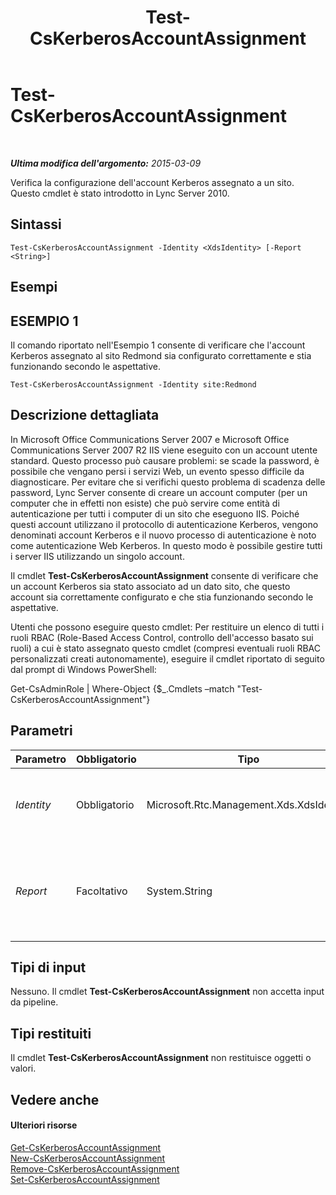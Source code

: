 ﻿---
title: Test-CsKerberosAccountAssignment
TOCTitle: Test-CsKerberosAccountAssignment
ms:assetid: 442bbb32-7ad1-40c4-bf17-42ecde0a7286
ms:mtpsurl: https://technet.microsoft.com/it-it/library/Gg425938(v=OCS.15)
ms:contentKeyID: 49300358
ms.date: 08/24/2015
mtps_version: v=OCS.15
ms.translationtype: HT
---

# Test-CsKerberosAccountAssignment

 

_**Ultima modifica dell'argomento:** 2015-03-09_

Verifica la configurazione dell'account Kerberos assegnato a un sito. Questo cmdlet è stato introdotto in Lync Server 2010.

## Sintassi

    Test-CsKerberosAccountAssignment -Identity <XdsIdentity> [-Report <String>]

## Esempi

## ESEMPIO 1

Il comando riportato nell'Esempio 1 consente di verificare che l'account Kerberos assegnato al sito Redmond sia configurato correttamente e stia funzionando secondo le aspettative.

    Test-CsKerberosAccountAssignment -Identity site:Redmond

## Descrizione dettagliata

In Microsoft Office Communications Server 2007 e Microsoft Office Communications Server 2007 R2 IIS viene eseguito con un account utente standard. Questo processo può causare problemi: se scade la password, è possibile che vengano persi i servizi Web, un evento spesso difficile da diagnosticare. Per evitare che si verifichi questo problema di scadenza delle password, Lync Server consente di creare un account computer (per un computer che in effetti non esiste) che può servire come entità di autenticazione per tutti i computer di un sito che eseguono IIS. Poiché questi account utilizzano il protocollo di autenticazione Kerberos, vengono denominati account Kerberos e il nuovo processo di autenticazione è noto come autenticazione Web Kerberos. In questo modo è possibile gestire tutti i server IIS utilizzando un singolo account.

Il cmdlet **Test-CsKerberosAccountAssignment** consente di verificare che un account Kerberos sia stato associato ad un dato sito, che questo account sia correttamente configurato e che stia funzionando secondo le aspettative.

Utenti che possono eseguire questo cmdlet: Per restituire un elenco di tutti i ruoli RBAC (Role-Based Access Control, controllo dell'accesso basato sui ruoli) a cui è stato assegnato questo cmdlet (compresi eventuali ruoli RBAC personalizzati creati autonomamente), eseguire il cmdlet riportato di seguito dal prompt di Windows PowerShell:

Get-CsAdminRole | Where-Object {$\_.Cmdlets –match "Test-CsKerberosAccountAssignment"}

## Parametri


<table>
<colgroup>
<col style="width: 25%" />
<col style="width: 25%" />
<col style="width: 25%" />
<col style="width: 25%" />
</colgroup>
<thead>
<tr class="header">
<th>Parametro</th>
<th>Obbligatorio</th>
<th>Tipo</th>
<th>Descrizione</th>
</tr>
</thead>
<tbody>
<tr class="odd">
<td><p><em>Identity</em></p></td>
<td><p>Obbligatorio</p></td>
<td><p>Microsoft.Rtc.Management.Xds.XdsIdentity</p></td>
<td><p>Nome del sito a cui è stato assegnato l'account Kerberos. Ad esempio: -Identity &quot;site:Redmond&quot;.</p></td>
</tr>
<tr class="even">
<td><p><em>Report</em></p></td>
<td><p>Facoltativo</p></td>
<td><p>System.String</p></td>
<td><p>Consente di specificare un percorso per il file di log creato durante l'esecuzione del cmdlet. Ad esempio: -Report &quot;C:\Logs\TestKerberos.html&quot;.</p></td>
</tr>
</tbody>
</table>


## Tipi di input

Nessuno. Il cmdlet **Test-CsKerberosAccountAssignment** non accetta input da pipeline.

## Tipi restituiti

Il cmdlet **Test-CsKerberosAccountAssignment** non restituisce oggetti o valori.

## Vedere anche

#### Ulteriori risorse

[Get-CsKerberosAccountAssignment](get-cskerberosaccountassignment.md)  
[New-CsKerberosAccountAssignment](new-cskerberosaccountassignment.md)  
[Remove-CsKerberosAccountAssignment](remove-cskerberosaccountassignment.md)  
[Set-CsKerberosAccountAssignment](set-cskerberosaccountassignment.md)

